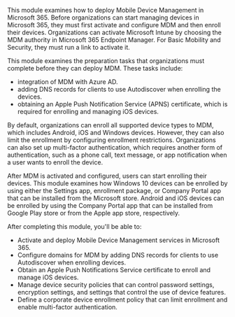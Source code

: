 This module examines how to deploy Mobile Device Management in Microsoft 365. Before organizations can start managing devices in Microsoft 365, they must first activate and configure MDM and then enroll their devices. Organizations can activate Microsoft Intune by choosing the MDM authority in Microsoft 365 Endpoint Manager. For Basic Mobility and Security, they must run a link to activate it.

This module examines the preparation tasks that organizations must complete before they can deploy MDM. These tasks include:

 -  integration of MDM with Azure AD.
 -  adding DNS records for clients to use Autodiscover when enrolling the devices.
 -  obtaining an Apple Push Notification Service (APNS) certificate, which is required for enrolling and managing iOS devices.

By default, organizations can enroll all supported device types to MDM, which includes Android, iOS and Windows devices. However, they can also limit the enrollment by configuring enrollment restrictions. Organizations can also set up multi-factor authentication, which requires another form of authentication, such as a phone call, text message, or app notification when a user wants to enroll the device.

After MDM is activated and configured, users can start enrolling their devices. This module examines how Windows 10 devices can be enrolled by using either the Settings app, enrollment package, or Company Portal app that can be installed from the Microsoft store. Android and iOS devices can be enrolled by using the Company Portal app that can be installed from Google Play store or from the Apple app store, respectively.

After completing this module, you'll be able to:

 -  Activate and deploy Mobile Device Management services in Microsoft 365.
 -  Configure domains for MDM by adding DNS records for clients to use Autodiscover when enrolling devices.
 -  Obtain an Apple Push Notifications Service certificate to enroll and manage iOS devices.
 -  Manage device security policies that can control password settings, encryption settings, and settings that control the use of device features.
 -  Define a corporate device enrollment policy that can limit enrollment and enable multi-factor authentication.

